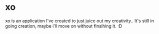 # xo


xo is an application I've created to just juice out my creativity.. It's still in going creation, maybe i'll move on without finsihing it. :D
